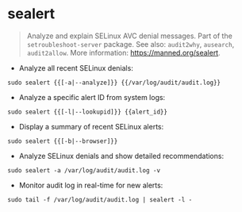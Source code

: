 # sealert

> Analyze and explain SELinux AVC denial messages.
> Part of the `setroubleshoot-server` package.
> See also: `audit2why`, `ausearch`, `audit2allow`.
> More information: <https://manned.org/sealert>.

- Analyze all recent SELinux denials:

`sudo sealert {{[-a|--analyze]}} {{/var/log/audit/audit.log}}`

- Analyze a specific alert ID from system logs:

`sudo sealert {{[-l|--lookupid]}} {{alert_id}}`

- Display a summary of recent SELinux alerts:

`sudo sealert {{[-b|--browser]}}`

- Analyze SELinux denials and show detailed recommendations:

`sudo sealert -a /var/log/audit/audit.log -v`

- Monitor audit log in real-time for new alerts:

`sudo tail -f /var/log/audit/audit.log | sealert -l -`

